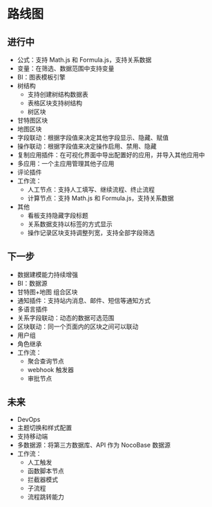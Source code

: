 # 路线图

## 进行中

- 公式：支持 Math.js 和 Formula.js，支持关系数据
- 变量：在筛选、数据范围中支持变量
- BI：图表模板引擎
- 树结构
	- 支持创建树结构数据表
	- 表格区块支持树结构
	- 树区块
- 甘特图区块
- 地图区块
- 字段联动：根据字段值来决定其他字段显示、隐藏、赋值
- 操作联动：根据字段值来决定操作启用、禁用、隐藏
- 复制应用插件：在可视化界面中导出配置好的应用，并导入其他应用中
- 多应用：一个主应用管理其他子应用
- 评论插件
- 工作流：
	- 人工节点：支持人工填写、继续流程、终止流程
	- 计算节点：支持 Math.js 和 Formula.js，支持关系数据
- 其他
	- 看板支持隐藏字段标题
	- 关系数据支持以标签的方式显示
	- 操作记录区块支持调整列宽，支持全部字段筛选

## 下一步

- 数据建模能力持续增强
- BI：数据源
- 甘特图+地图 组合区块
- 通知插件：支持站内消息、邮件、短信等通知方式
- 多语言插件
- 关系字段联动：动态的数据可选范围
- 区块联动：同一个页面内的区块之间可以联动
- 用户组
- 角色继承
- 工作流：
	- 聚合查询节点
	- webhook 触发器
	- 审批节点

## 未来

- DevOps
- 主题切换和样式配置
- 支持移动端
- 多数据源：将第三方数据库、API 作为 NocoBase 数据源
- 工作流：
	- 人工触发
	- 函数脚本节点
	- 拦截器模式
	- 子流程
	- 流程跳转能力
